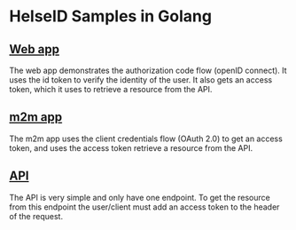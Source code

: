 # HelseID Samples in Golang

## [Web app](web-app)
The web app demonstrates the authorization code flow (openID connect). It uses the id token to verify the identity of the user. It also gets an access token, which it uses to retrieve a resource from the API.

## [m2m app](m2m-app)
The m2m app uses the client credentials flow (OAuth 2.0) to get an access token, and uses the access token retrieve a resource from the API.

## [API](api)
The API is very simple and only have one endpoint. To get the resource from this endpoint the user/client must add an access token to the header of the request.
